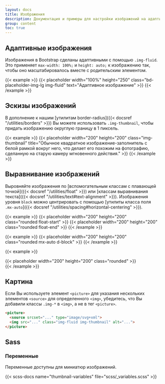 ```yaml
---
layout: docs
title: Изображения
description: Документация и примеры для настройки изображений на адаптивное поведение (чтобы они никогда не становились больше, чем их родительские элементы) и добавления к ним легких стилей - все через классы.
group: content
toc: true
---
```


## Адаптивные изображения

Изображения в Bootstrap сделаны адаптивными с помощью `.img-fluid`. Это применяет `max-width: 100%;` и `height: auto;` к изображению так, чтобы оно масштабировалось вместе с родительским элементом.

{{< example >}}
{{< placeholder width="100%" height="250" class="bd-placeholder-img-lg img-fluid" text="Адаптивное изображение" >}}
{{< /example >}}

## Эскизы изображений

В дополнение к нашим [утилитам border-radius]({{< docsref "/utilities/borders" >}}) Вы можете использовать `.img-thumbnail`, чтобы придать изображению округлую границу в 1 пиксель.

{{< example >}}
{{< placeholder width="200" height="200" class="img-thumbnail" title="Обычное квадратное изображение-заполнитель с белой рамкой вокруг него, что делает его похожим на фотографию, сделанную на старую камеру мгновенного действия." >}}
{{< /example >}}

## Выравнивание изображений

Выровняйте изображения по [вспомогательным классам с плавающей точкой]({{< docsref "/utilities/float" >}}) или [классам выравнивания текста]({{< docsref "/utilities/text#text-alignment" >}}). Изображения уровня `block` можно центрировать с помощью [утилиты класса поля `.mx-auto`]({{< docsref "/utilities/spacing#horizontal-centering" >}}).

{{< example >}}
{{< placeholder width="200" height="200" class="rounded float-start" >}}
{{< placeholder width="200" height="200" class="rounded float-end" >}}
{{< /example >}}


{{< example >}}
{{< placeholder width="200" height="200" class="rounded mx-auto d-block" >}}
{{< /example >}}

{{< example >}}
<div class="text-center">
  {{< placeholder width="200" height="200" class="rounded" >}}
</div>
{{< /example >}}


## Картина

Если Вы используете элемент `<picture>` для указания нескольких элементов `<source>` для определенного `<img>`, убедитесь, что Вы добавили классы `.img-*` в `<img>`, а не в тег `<picture>`.

```html
​<picture>
  <source srcset="..." type="image/svg+xml">
  <img src="..." class="img-fluid img-thumbnail" alt="...">
</picture>
```

## Sass

### Переменные

Переменные доступны для миниатюр изображений.

{{< scss-docs name="thumbnail-variables" file="scss/_variables.scss" >}}
